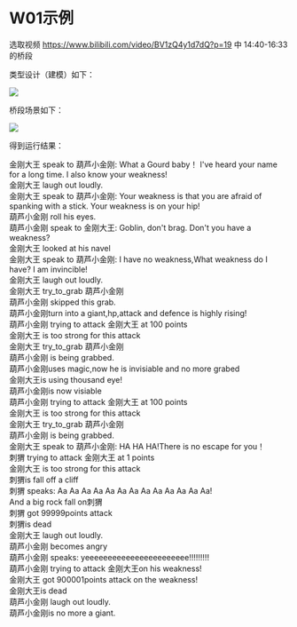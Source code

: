 # W01示例

选取视频 https://www.bilibili.com/video/BV1zQ4y1d7dQ?p=19 中 14:40-16:33 的桥段

类型设计（建模）如下：

![](http://www.plantuml.com/plantuml/png/NLAx4fim4Epr5PH9uL_8E8-P98KhfzSSQ0sAnOdH2JiU9_yUa106KsbtzdPNXuuIASInTqerZaIgBx3S5l0rWE8OK3sLggRFSgowOJrIZDHSLsXm0GiIFiSm-LHCFVAe3A3hB__XOqBEIWGNG6FRBUTikO201lQ67MVb6yXCuD_Qs8ii_QJpTtsVWXWYoq0RgDOxYvzQ06r0HW_mWqDoosO_nfxucMIrzmx4oG1cJrdYs7kJKuDt3W-KmCfUz3n3jKEXYDlms9O-UPQ8yDmkgnH_gOXjJowB_jZVOm1lkdO8Vb_rPiNEiQdNzxcaFdbJMfmdBxSbEckWFUjwbBB_pyD00TmKoSKokTVwfkprJHmEVp-LvwBItZ9L14ejbtodywtUsVatPcuPKsg-OAQIlL97i1bxzny0)


桥段场景如下：

![](http://www.plantuml.com/plantuml/png/hLHTQpD55BxVNt52BtBp9Z6yHN71js-Aq1P4g1H5f1TdTsTtXypEX9tPXlKgHR6XIcjHiOWN8cA5AbPGMjAM_fbicbxv5vpzC5koBJJGa43Ede_dESyvU-g-KZrfjbhzVhzfKKRJNzCMGMk7EaIqLZziVxgv7BUTjvpDbTuxxRS1Z7fxsLn-ez5-qtpvqZ1UIuMXYW9c66Wh4SBqw7Iw_sjoTdYtTvGCVm2Ku9DG5DxyOVBBoUt1bwbhLKW9InP3krj49CFHxLU_fpxaD406i1GJnaJVCBBWnYTBgsduzgkiBfYoHx0h3IuKWP1wlZ90VpxoKG72ceX21ooqud-lTY7pRDHtY4v5_JpMNk0O470rCW8Jt0D50z8iGW6P5D3bef_7zZKK9rBM3C8TI26hh3BRXFSmydnTCN9Ol1ZrZ-yZ0PMWT2yfFc180DqGgGF21Tb3tgMQSPyg7n2aedQt2G_N43plmAUz--Gp7et_-S07WZ4WCP6b9s_dFbD6t8pech0OvRNqxxk2rnLO8NelKjFHPixOHoqspfYiF44t8Rg0IXELm7KsCnPJRoF7v686-cAs4AKYZYW2Lmme9Xq0vJkKszHYv9dcknN6e0Hu8LhpWiBjxZ_9-KdouzdTxaroDHYFlfY55CD83eydmw-r8pd_RJmQwGMk546bD5uv5dFoxMMoTpdv_gV9TyCiON5YqvzF9_lVZAyFgvJMgKFIJR8YwTToN-DLaJQ-FD1fa_t1-EAFky5dqy__calUqEfAYfcw6QsILT7mbYyYYTn9Dx0sbrtcFb63wStnvFZFPrDYiILSx-JVMcPjwL02wJuB8DB6NdvlzFkH4YithJXu6KP4jWjbo_uAXCgGAuc5RRh860ZN1GIRKTTzBDA43bZKWr3ONSYJEFWqQ3vUsY7eLCv7XtjXN96napMGbYpFPpcjwTxVoT7r-6AWMtfeJgdv45pb5PnplYyW4Ecz18yYLuRnMWiT1Um_)

得到运行结果：

金刚大王 speak to 葫芦小金刚: What a Gourd baby！ I've heard your name for a long time. I also know your weakness!  
金刚大王 laugh out loudly.  
金刚大王 speak to 葫芦小金刚: Your weakness is that you are afraid of spanking with a stick. Your weakness is on your hip!  
葫芦小金刚 roll his eyes.  
葫芦小金刚 speak to 金刚大王: Goblin, don't brag. Don't you have a weakness?  
金刚大王 looked at his navel  
金刚大王 speak to 葫芦小金刚: I have no weakness,What weakness do I have? I am invincible!  
金刚大王 laugh out loudly.  
金刚大王 try_to_grab 葫芦小金刚  
葫芦小金刚 skipped this grab.  
葫芦小金刚turn into a giant,hp,attack and defence is highly rising!  
葫芦小金刚 trying to attack 金刚大王 at 100 points  
金刚大王 is too strong for this attack  
金刚大王 try_to_grab 葫芦小金刚  
葫芦小金刚 is being grabbed.  
葫芦小金刚uses magic,now he is invisiable and no more grabed  
金刚大王is using thousand eye!  
葫芦小金刚is now visiable  
葫芦小金刚 trying to attack 金刚大王 at 100 points  
金刚大王 is too strong for this attack  
金刚大王 try_to_grab 葫芦小金刚  
葫芦小金刚 is being grabbed.  
金刚大王 speak to 葫芦小金刚: HA HA HA!There is no escape for you！  
刺猬 trying to attack 金刚大王 at 1 points  
金刚大王 is too strong for this attack  
刺猬is fall off a cliff  
刺猬 speaks: Aa Aa Aa Aa Aa Aa Aa Aa Aa Aa Aa Aa Aa!  
And a big rock fall on刺猬  
刺猬 got 99999points attack  
刺猬is dead  
金刚大王 laugh out loudly.  
葫芦小金刚 becomes angry  
葫芦小金刚 speaks: yeeeeeeeeeeeeeeeeeeeeeee!!!!!!!!!  
葫芦小金刚 trying to attack 金刚大王on his weakness!  
金刚大王 got 900001points attack on the weakness!  
金刚大王is dead  
葫芦小金刚 laugh out loudly.  
葫芦小金刚is no more a giant.  
